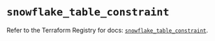 # `snowflake_table_constraint`

Refer to the Terraform Registry for docs: [`snowflake_table_constraint`](https://registry.terraform.io/providers/snowflake-labs/snowflake/0.98.0/docs/resources/table_constraint).
